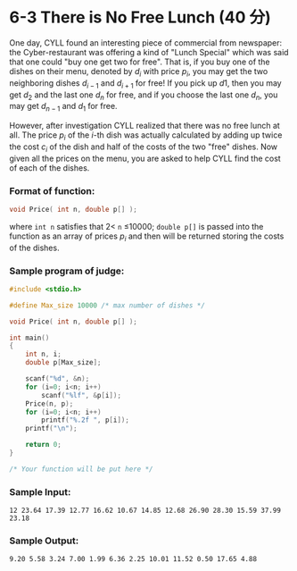 # 6-3 There is No Free Lunch (40 分)

One day, CYLL found an interesting piece of commercial from newspaper: the Cyber-restaurant was offering a kind of "Lunch Special" which was said that one could "buy one get two for free". That is, if you buy one of the dishes on their menu, denoted by $d_{i}$ with price $p_{i}$, you may get the two neighboring dishes $d_{i-1}$ and $d_{i+1}$ for free! If you pick up *d*1, then you may get $d_{2}$ and the last one $d_{n}$ for free, and if you choose the last one $d_{n}$, you may get $d_{n-1}$ and $d_{1}$ for free.

However, after investigation CYLL realized that there was no free lunch at all. The price $p_{i}$ of the $i$-th dish was actually calculated by adding up twice the cost $c_{i}$ of the dish and half of the costs of the two "free" dishes. Now given all the prices on the menu, you are asked to help CYLL find the cost of each of the dishes.

### Format of function:

```c++
void Price( int n, double p[] );
```

where `int n` satisfies that 2< `n` ≤10000; `double p[]` is passed into the function as an array of prices $p_i$ and then will be returned storing the costs of the dishes.

### Sample program of judge:

```c
#include <stdio.h>

#define Max_size 10000 /* max number of dishes */

void Price( int n, double p[] );

int main()
{
    int n, i;
    double p[Max_size];

    scanf("%d", &n);
    for (i=0; i<n; i++) 
        scanf("%lf", &p[i]);
    Price(n, p);
    for (i=0; i<n; i++)
        printf("%.2f ", p[i]);
    printf("\n");

    return 0;
}

/* Your function will be put here */
```

### Sample Input:

```in
12 23.64 17.39 12.77 16.62 10.67 14.85 12.68 26.90 28.30 15.59 37.99 23.18
```

### Sample Output:

```out
9.20 5.58 3.24 7.00 1.99 6.36 2.25 10.01 11.52 0.50 17.65 4.88 
```